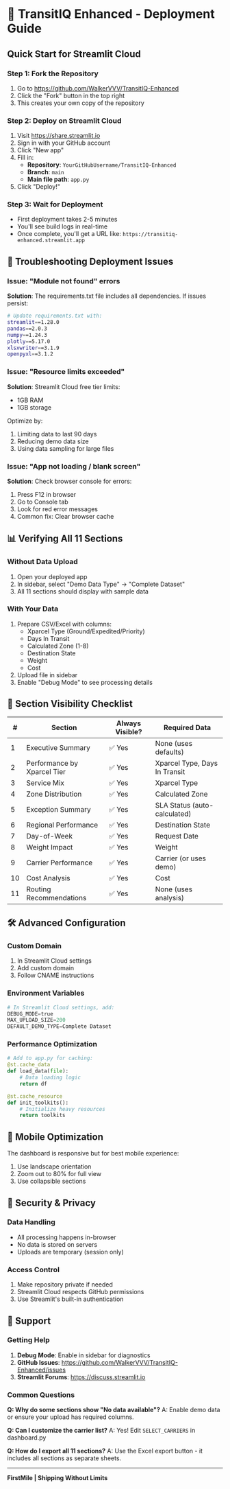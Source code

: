 # 🚀 TransitIQ Enhanced - Deployment Guide

## Quick Start for Streamlit Cloud

### Step 1: Fork the Repository
1. Go to https://github.com/WalkerVVV/TransitIQ-Enhanced
2. Click the "Fork" button in the top right
3. This creates your own copy of the repository

### Step 2: Deploy on Streamlit Cloud
1. Visit https://share.streamlit.io
2. Sign in with your GitHub account
3. Click "New app"
4. Fill in:
   - **Repository**: `YourGitHubUsername/TransitIQ-Enhanced`
   - **Branch**: `main`
   - **Main file path**: `app.py`
5. Click "Deploy!"

### Step 3: Wait for Deployment
- First deployment takes 2-5 minutes
- You'll see build logs in real-time
- Once complete, you'll get a URL like: `https://transitiq-enhanced.streamlit.app`

## 🔧 Troubleshooting Deployment Issues

### Issue: "Module not found" errors
**Solution**: The requirements.txt file includes all dependencies. If issues persist:
```bash
# Update requirements.txt with:
streamlit==1.28.0
pandas==2.0.3
numpy==1.24.3
plotly==5.17.0
xlsxwriter==3.1.9
openpyxl==3.1.2
```

### Issue: "Resource limits exceeded"
**Solution**: Streamlit Cloud free tier limits:
- 1GB RAM
- 1GB storage

Optimize by:
1. Limiting data to last 90 days
2. Reducing demo data size
3. Using data sampling for large files

### Issue: "App not loading / blank screen"
**Solution**: Check browser console for errors:
1. Press F12 in browser
2. Go to Console tab
3. Look for red error messages
4. Common fix: Clear browser cache

## 📊 Verifying All 11 Sections

### Without Data Upload
1. Open your deployed app
2. In sidebar, select "Demo Data Type" → "Complete Dataset"
3. All 11 sections should display with sample data

### With Your Data
1. Prepare CSV/Excel with columns:
   - Xparcel Type (Ground/Expedited/Priority)
   - Days In Transit
   - Calculated Zone (1-8)
   - Destination State
   - Weight
   - Cost
2. Upload file in sidebar
3. Enable "Debug Mode" to see processing details

## 🎯 Section Visibility Checklist

| # | Section | Always Visible? | Required Data |
|---|---------|----------------|----------------|
| 1 | Executive Summary | ✅ Yes | None (uses defaults) |
| 2 | Performance by Xparcel Tier | ✅ Yes | Xparcel Type, Days In Transit |
| 3 | Service Mix | ✅ Yes | Xparcel Type |
| 4 | Zone Distribution | ✅ Yes | Calculated Zone |
| 5 | Exception Summary | ✅ Yes | SLA Status (auto-calculated) |
| 6 | Regional Performance | ✅ Yes | Destination State |
| 7 | Day-of-Week | ✅ Yes | Request Date |
| 8 | Weight Impact | ✅ Yes | Weight |
| 9 | Carrier Performance | ✅ Yes | Carrier (or uses demo) |
| 10 | Cost Analysis | ✅ Yes | Cost |
| 11 | Routing Recommendations | ✅ Yes | None (uses analysis) |

## 🛠️ Advanced Configuration

### Custom Domain
1. In Streamlit Cloud settings
2. Add custom domain
3. Follow CNAME instructions

### Environment Variables
```python
# In Streamlit Cloud settings, add:
DEBUG_MODE=true
MAX_UPLOAD_SIZE=200
DEFAULT_DEMO_TYPE=Complete Dataset
```

### Performance Optimization
```python
# Add to app.py for caching:
@st.cache_data
def load_data(file):
    # Data loading logic
    return df

@st.cache_resource
def init_toolkits():
    # Initialize heavy resources
    return toolkits
```

## 📱 Mobile Optimization

The dashboard is responsive but for best mobile experience:
1. Use landscape orientation
2. Zoom out to 80% for full view
3. Use collapsible sections

## 🔐 Security & Privacy

### Data Handling
- All processing happens in-browser
- No data is stored on servers
- Uploads are temporary (session only)

### Access Control
1. Make repository private if needed
2. Streamlit Cloud respects GitHub permissions
3. Use Streamlit's built-in authentication

## 📧 Support

### Getting Help
1. **Debug Mode**: Enable in sidebar for diagnostics
2. **GitHub Issues**: https://github.com/WalkerVVV/TransitIQ-Enhanced/issues
3. **Streamlit Forums**: https://discuss.streamlit.io

### Common Questions

**Q: Why do some sections show "No data available"?**
A: Enable demo data or ensure your upload has required columns.

**Q: Can I customize the carrier list?**
A: Yes! Edit `SELECT_CARRIERS` in dashboard.py

**Q: How do I export all 11 sections?**
A: Use the Excel export button - it includes all sections as separate sheets.

---

**FirstMile | Shipping Without Limits**
